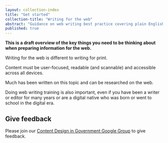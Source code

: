 ```yaml
---
layout: collection-index
title: "Get started"
collection-title: "Writing for the web"
abstract: "Guidance on web writing best practice covering plain English, structure and writing for search engines."
published: true
---
```


**This is a draft overview of the key things you need to be thinking about when preparing information for the web.**

Writing for the web is different to writing for print.

Content must be user-focused, readable (and scannable) and accessible across all devices.

Much has been written on this topic and can be researched on the web.

Doing web writing training is also important, even if you have been a writer or editor for many years or are a digital native who was born or went to school in the digital era.

## Give feedback
  
Please join our [Content Design in Government Google Group](https://groups.google.com/a/digital.gov.au/forum/?hl=en#!forum/content-design-in-government) to give feedback.
